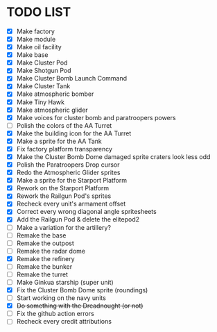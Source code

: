 
# TODO LIST

- [x] Make factory
- [x] Make module
- [x] Make oil facility
- [x] Make base
- [x] Make Cluster Pod
- [x] Make Shotgun Pod
- [x] Make Cluster Bomb Launch Command
- [x] Make Cluster Tank
- [x] Make atmospheric bomber
- [x] Make Tiny Hawk
- [x] Make atmospheric glider
- [x] Make voices for cluster bomb and paratroopers powers
- [ ] Polish the colors of the AA Turret
- [x] Make the building icon for the AA Turret
- [x] Make a sprite for the AA Tank
- [x] Fix factory platform transparency
- [x] Make the Cluster Bomb Dome damaged sprite craters look less odd
- [x] Polish the Paratroopers Drop cursor
- [x] Redo the Atmospheric Glider sprites
- [x] Make a sprite for the Starport Platform
- [x] Rework on the Starport Platform
- [x] Rework the Railgun Pod's sprites
- [x] Recheck every unit's armament offset
- [x] Correct every wrong diagonal angle spritesheets
- [x] Add the Railgun Pod & delete the elitepod2
- [ ] Make a variation for the artillery?
- [ ] Remake the base
- [ ] Remake the outpost
- [ ] Remake the radar dome
- [x] Remake the refinery
- [ ] Remake the bunker
- [ ] Remake the turret
- [ ] Make Ginkua starship (super unit)
- [x] Fix the Cluster Bomb Dome sprite (roundings)
- [ ] Start working on the navy units
- [x] ~~Do something with the Dreadnought (or not)~~
- [ ] Fix the github action errors
- [ ] Recheck every credit attributions
